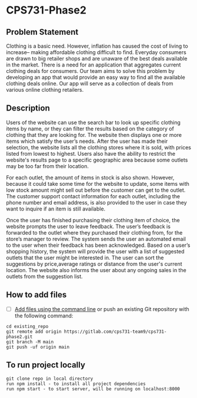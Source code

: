 # CPS731-Phase2
## Problem Statement
Clothing is a basic need. However, inflation has caused the cost of living to
increase– making affordable clothing difficult to find. Everyday consumers are drawn to
big retailer shops and are unaware of the best deals available in the market. There is a
need for an application that aggregates current clothing deals for consumers. Our team
aims to solve this problem by developing an app that would provide an easy way to find
all the available clothing deals online. Our app will serve as a collection of deals from
various online clothing retailers.

## Description 
Users of the website can use the search bar to look up specific clothing items by
name, or they can filter the results based on the category of clothing that they are looking
for. The website then displays one or more items which satisfy the user’s needs. After the
user has made their selection, the website lists all the clothing stores where it is sold, with
prices listed from lowest to highest. Users also have the ability to restrict the website's
results page to a specific geographic area because some outlets may be too far from their
location.

For each outlet, the amount of items in stock is also shown. However, because it could
take some time for the website to update, some items with low stock amount might sell
out before the customer can get to the outlet. The customer support contact information
for each outlet, including the phone number and email address, is also provided to the
user in case they want to inquire if an item is still available.

Once the user has finished purchasing their clothing item of choice, the website prompts
the user to leave feedback. The user’s feedback is forwarded to the outlet where they
purchased their clothing from, for the store’s manager to review. The system sends the
user an automated email to the user when their feedback has been acknowledged.
Based on a user’s shopping history, the system will provide the user with a list of
suggested outlets that the user might be interested in. The user can sort the suggestions by
price,average ratings or distance from the user's current location. The website also
informs the user about any ongoing sales in the outlets from the suggestion list.

## How to add files
- [ ] [Add files using the command line](https://docs.gitlab.com/ee/gitlab-basics/add-file.html#add-a-file-using-the-command-line) or push an existing Git repository with the following command:

```
cd existing_repo
git remote add origin https://gitlab.com/cps731-team9/cps731-phase2.git
git branch -M main
git push -uf origin main
```

## To run project locally 
```
git clone repo in local directory
run npm install - to install all project dependencies 
run npm start - to start server, will be running on localhost:8000
```